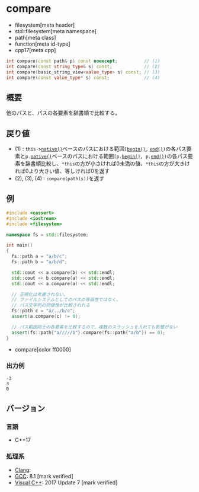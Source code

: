 # compare
* filesystem[meta header]
* std::filesystem[meta namespace]
* path[meta class]
* function[meta id-type]
* cpp17[meta cpp]

```cpp
int compare(const path& p) const noexcept;          // (1)
int compare(const string_type& s) const;            // (2)
int compare(basic_string_view<value_type> s) const; // (3)
int compare(const value_type* s) const;             // (4)
```

## 概要
他のパスと、パスの各要素を辞書順で比較する。


## 戻り値
- (1) : `this->`[`native()`](native.md)ベースのパスにおける範囲`[`[`begin()`](begin.md)`,` [`end()`](end.md)`)`の各パス要素と`p.`[`native()`](native.md)ベースのパスにおける範囲`[p.`[`begin()`](begin.md)`, p.`[`end()`](end.md)`)`の各パス要素を辞書順比較し、`*this`の方が小さければ0未満の値、`*this`の方が大きければ0より大きい値、等しければ0を返す
- (2), (3), (4) : `compare(path(s))`を返す


## 例
```cpp example
#include <cassert>
#include <iostream>
#include <filesystem>

namespace fs = std::filesystem;

int main()
{
  fs::path a = "a/b/c";
  fs::path b = "a/b/d";

  std::cout << a.compare(b) << std::endl;
  std::cout << b.compare(a) << std::endl;
  std::cout << a.compare(a) << std::endl;

  // 正規化は考慮されない。
  // ファイルシステムとしてのパスの等価性ではなく、
  // パス文字列の同値性が比較されれる
  fs::path c = "a/../b/c";
  assert(a.compare(c) != 0);

  // パス範囲同士の各要素を比較するので、複数のスラッシュを入れても影響がない
  assert(fs::path{"a/////b"}.compare(fs::path{"a/b"}) == 0);
}
```
* compare[color ff0000]


### 出力例
```
-3
3
0
```


## バージョン
### 言語
- C++17

### 処理系
- [Clang](/implementation.md#clang):
- [GCC](/implementation.md#gcc): 8.1 [mark verified]
- [Visual C++](/implementation.md#visual_cpp): 2017 Update 7 [mark verified]
